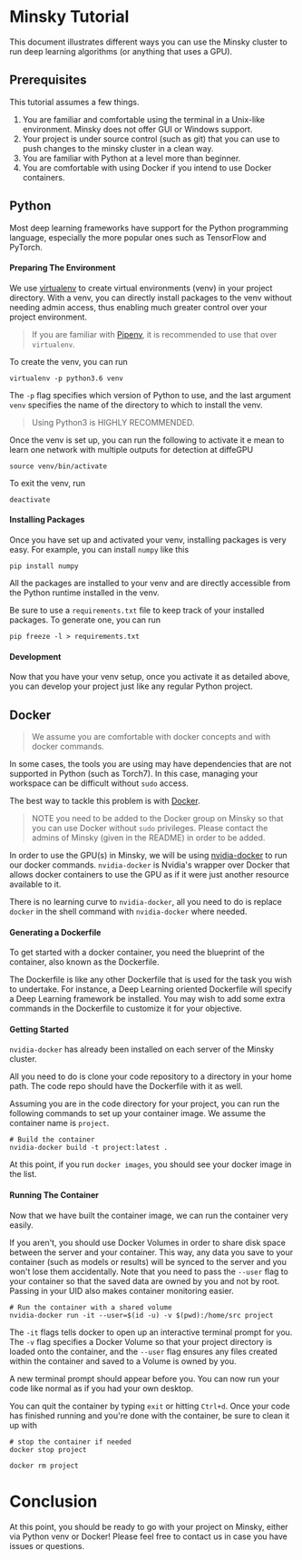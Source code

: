 # Minsky Tutorial

This document illustrates different ways you can use the Minsky cluster to run deep learning algorithms (or anything that uses a GPU).

## Prerequisites

This tutorial assumes a few things.

1. You are familiar and comfortable using the terminal in a Unix-like environment. Minsky does not offer GUI or Windows support.
2. Your project is under source control (such as git) that you can use to push changes to the minsky cluster in a clean way.
3. You are familiar with Python at a level more than beginner.
4. You are comfortable with using Docker if you intend to use Docker containers.

## Python

Most deep learning frameworks have support for the Python programming language, especially the more popular ones such as TensorFlow and PyTorch.

#### Preparing The Environment

We use [virtualenv](https://virtualenv.pypa.io/en/stable/) to create virtual environments (venv) in your project directory. With a venv, you can directly install packages to the venv without needing admin access, thus enabling much greater control over your project environment.

> If you are familiar with [Pipenv](pipenv.org), it is recommended to use that over `virtualenv`.

To create the venv, you can run 

```shell
virtualenv -p python3.6 venv
```

The `-p` flag specifies which version of Python to use, and the last argument `venv` specifies the name of the directory to which to install the venv.

> Using Python3 is HIGHLY RECOMMENDED.

Once the venv is set up, you can run the following to activate it
e mean to learn one network with multiple outputs for detection at diffeGPU
```shell
source venv/bin/activate
```

To exit the venv, run

```shell
deactivate
```

#### Installing Packages

Once you have set up and activated your venv, installing packages is very easy. For example, you can install `numpy` like this

```shell
pip install numpy
```

All the packages are installed to your venv and are directly accessible from the Python runtime installed in the venv.

Be sure to use a `requirements.txt` file to keep track of your installed packages. To generate one, you can run

```shell
pip freeze -l > requirements.txt
```

#### Development

Now that you have your venv setup, once you activate it as detailed above, you can develop your project just like any regular Python project.


## Docker

> We assume you are comfortable with docker concepts and with docker commands.

In some cases, the tools you are using may have dependencies that are not supported in Python (such as Torch7). In this case, managing your workspace can be difficult without `sudo` access. 

The best way to tackle this problem is with [Docker](https://www.docker.com).

> NOTE you need to be added to the Docker group on Minsky so that you can use Docker without `sudo` privileges. Please contact the admins of Minsky (given in the README) in order to be added.

In order to use the GPU(s) in Minsky, we will be using [nvidia-docker](https://github.com/NVIDIA/nvidia-docker) to run our docker commands. `nvidia-docker` is Nvidia's wrapper over Docker that allows docker containers to use the GPU as if it were just another resource available to it.

There is no learning curve to `nvidia-docker`, all you need to do is replace `docker` in the shell command with `nvidia-docker` where needed.

#### Generating a Dockerfile

To get started with a docker container, you need the blueprint of the container, also known as the Dockerfile.

The Dockerfile is like any other Dockerfile that is used for the task you wish to undertake. For instance, a Deep Learning oriented Dockerfile will specify a Deep Learning framework be installed. You may wish to add some extra commands in the Dockerfile to customize it for your objective.

#### Getting Started

`nvidia-docker` has already been installed on each server of the Minsky cluster.

All you need to do is clone your code repository to a directory in your home path. The code repo should have the Dockerfile with it as well.

Assuming you are in the code directory for your project, you can run the following commands to set up your container image. We assume the container name is `project`.

```shell
# Build the container
nvidia-docker build -t project:latest .
```

At this point, if you run `docker images`, you should see your docker image in the list.

#### Running The Container

Now that we have built the container image, we can run the container very easily.

If you aren't, you should use Docker Volumes in order to share disk space between the server and your container. This way, any data you save to your container (such as models or results) will be synced to the server and you won't lose them accidentally. Note that you need to pass the `--user` flag to your container so that the saved data are owned by you and not by root. Passing in your UID also makes container monitoring easier.

```shell
# Run the container with a shared volume
nvidia-docker run -it --user=$(id -u) -v $(pwd):/home/src project
```

The `-it` flags tells docker to open up an interactive terminal prompt for you. The `-v` flag specifies a Docker Volume so that your project directory is loaded onto the container, and the `--user` flag ensures any files created within the container and saved to a Volume is owned by you.

A new terminal prompt should appear before you. You can now run your code like normal as if you had your own desktop.

You can quit the container by typing `exit` or hitting `Ctrl+d`. Once your code has finished running and you're done with the container, be sure to clean it up with

```shell
# stop the container if needed
docker stop project

docker rm project
```

# Conclusion
At this point, you should be ready to go with your project on Minsky, either via Python venv or Docker! Please feel free to contact us in case you have issues or questions.

